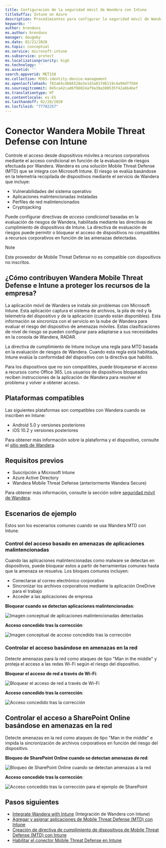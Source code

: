 ```yaml
---
title: Configuración de la seguridad móvil de Wandera con Intune
titleSuffix: Intune on Azure
description: Procedimientos para configurar la seguridad móvil de Wandera con Microsoft Intune para controlar el acceso de los dispositivos móviles a los recursos corporativos.
keywords: ''
author: brenduns
ms.author: brenduns
manager: dougeby
ms.date: 02/21/2020
ms.topic: conceptual
ms.service: microsoft-intune
ms.subservice: protect
ms.localizationpriority: high
ms.technology: ''
ms.assetid: ''
search.appverid: MET150
ms.collection: M365-identity-device-management
ms.openlocfilehash: f82a64cdb66528e3e1d3a81fd6119c4a99dff504
ms.sourcegitcommit: 045ca42cad6f86024af9a38a380535f42a6b4bef
ms.translationtype: HT
ms.contentlocale: es-ES
ms.lasthandoff: 02/28/2020
ms.locfileid: "77782257"
---
```

# <a name="wandera-mobile-threat-defense-connector-with-intune"></a>Conector Wandera Mobile Threat Defense con Intune  

Controle el acceso desde dispositivos móviles a recursos corporativos mediante el acceso condicional en función de la evaluación de riesgos efectuada por Wandera. Wandera es una solución Mobile Threat Defense (MTD) que se integra con Microsoft Intune.  El riesgo se evalúa basándose en la telemetría recopilada de dispositivos mediante el servicio de Wandera que incluye:
- Vulnerabilidades del sistema operativo
- Aplicaciones malintencionadas instaladas
- Perfiles de red malintencionados
- Cryptojacking

Puede configurar directivas de *acceso condicional* basadas en la evaluación de riesgos de Wandera, habilitada mediante las directivas de cumplimiento de dispositivos de Intune. La directiva de evaluación de riesgos puede permitir o bloquear el acceso de dispositivos no compatibles a recursos corporativos en función de las amenazas detectadas.  

> [!NOTE]
> Este proveedor de Mobile Threat Defense no es compatible con dispositivos no inscritos.

## <a name="how-do-intune-and-wandera-mobile-threat-defense-help-protect-your-company-resources"></a>¿Cómo contribuyen Wandera Mobile Threat Defense e Intune a proteger los recursos de la empresa?  

La aplicación móvil de Wandera se instala sin problemas con Microsoft Intune. Esta aplicación captura el sistema de archivos, la pila de red y la telemetría del dispositivo y de la aplicación (cuando están disponibles). Esta información se sincroniza con el servicio en la nube de Wandera para evaluar el riesgo del dispositivo de amenazas móviles. Estas clasificaciones de nivel de riesgo se pueden configurar para adaptarse a sus necesidades en la consola de Wandera, RADAR.

La directiva de cumplimiento de Intune incluye una regla para MTD basada en la evaluación de riesgos de Wandera. Cuando esta regla está habilitada, Intune evalúa la conformidad del dispositivo con la directiva que habilitó.

Para los dispositivos que no son compatibles, puede bloquearse el acceso a recursos como Office 365. Los usuarios de dispositivos bloqueados reciben instrucciones de la aplicación de Wandera para resolver el problema y volver a obtener acceso.

## <a name="supported-platforms"></a>Plataformas compatibles  

Las siguientes plataformas son compatibles con Wandera cuando se inscriben en Intune:

- Android 5.0 y versiones posteriores  
- iOS 10.2 y versiones posteriores  

Para obtener más información sobre la plataforma y el dispositivo, consulte el [sitio web de Wandera](https://www.wandera.com/mobile-threat-defense/).

## <a name="prerequisites"></a>Requisitos previos  

- Suscripción a Microsoft Intune  
- Azure Active Directory  
- Wandera Mobile Threat Defense (anteriormente Wandera Secure)  

Para obtener más información, consulte la sección sobre [seguridad móvil de Wandera](https://www.wandera.com/mobile-security/).
 
## <a name="sample-scenarios"></a>Escenarios de ejemplo

Estos son los escenarios comunes cuando se usa Wandera MTD con Intune.

### <a name="control-access-based-on-threats-from-malicious-apps"></a>Control del acceso basado en amenazas de aplicaciones malintencionadas  

Cuando las aplicaciones malintencionadas como malware se detectan en dispositivos, puede bloquear estos a partir de herramientas comunes hasta que la amenaza se resuelva. Los bloques comunes incluyen:  
- Conectarse al correo electrónico corporativo  
- Sincronizar los archivos corporativos mediante la aplicación OneDrive para el trabajo  
- Acceder a las aplicaciones de empresa  

**Bloquear cuando se detectan aplicaciones malintencionadas**:

![Imagen conceptual de aplicaciones malintencionadas detectadas](./media/wandera-mtd-connector/wandera-malicious-apps-blocked.png)  

**Acceso concedido tras la corrección**: 

![Imagen conceptual de acceso concedido tras la corrección](./media/wandera-mtd-connector/wandera-malicious-apps-unblocked.png)


### <a name="control-access-based-on-threat-to-network"></a>Controlar el acceso basándose en amenazas en la red  

Detecte amenazas para la red como ataques de tipo "Man in the middle" y proteja el acceso a las redes Wi-Fi según el riesgo del dispositivo.  

**Bloquear el acceso de red a través de Wi-Fi**:  

![Bloquear el acceso de red a través de Wi-Fi](./media/wandera-mtd-connector/wandera-network-wifi-blocked.png)

**Acceso concedido tras la corrección**:  

![Acceso concedido tras la corrección](./media/wandera-mtd-connector/wandera-network-wifi-unblocked.png)  

## <a name="control-access-to-sharepoint-online-based-on-threat-to-network"></a>Controlar el acceso a SharePoint Online basándose en amenazas en la red

Detecte amenazas en la red como ataques de tipo "Man in the middle" e impida la sincronización de archivos corporativos en función del riesgo del dispositivo.

**Bloqueo de SharePoint Online cuando se detectan amenazas de red**:  

![Bloqueo de SharePoint Online cuando se detectan amenazas a la red](./media/wandera-mtd-connector/wandera-network-spo-blocked.png)  


**Acceso concedido tras la corrección**:  

![Acceso concedido tras la corrección para el ejemplo de SharePoint](./media/wandera-mtd-connector/wandera-network-spo-unblocked.png)  

## <a name="next-steps"></a>Pasos siguientes

- [Integrate Wandera with Intune](wandera-mtd-connector-integration.md) (Integración de Wandera con Intune)
- [Agregar y asignar aplicaciones de Mobile Threat Defense (MTD) con Intune](mtd-apps-ios-app-configuration-policy-add-assign.md)
- [Creación de directiva de cumplimiento de dispositivos de Mobile Threat Defense (MTD) con Intune](mtd-device-compliance-policy-create.md)
- [Habilitar el conector Mobile Threat Defense en Intune](mtd-connector-enable.md)
